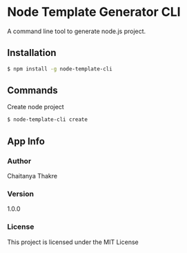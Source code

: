 # Node Template Generator CLI
A command line tool to generate node.js project.

## Installation
```sh
$ npm install -g node-template-cli
```

## Commands

Create node project
```sh
$ node-template-cli create
```

## App Info

### Author

Chaitanya Thakre

### Version

1.0.0

### License

This project is licensed under the MIT License